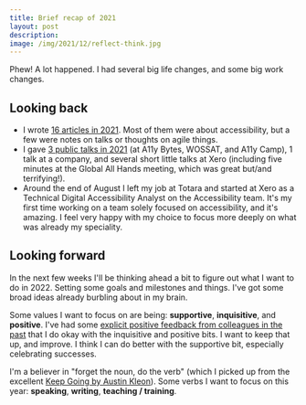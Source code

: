 ```yaml
---
title: Brief recap of 2021
layout: post
description:
image: /img/2021/12/reflect-think.jpg
---
```


Phew! A lot happened. I had several big life changes, and some big work changes.

## Looking back

- I wrote [16 articles in 2021](/archive/#2021). Most of them were about accessibility, but a few were notes on talks or thoughts on agile things.
- I gave [3 public talks in 2021](/community/#2021) (at A11y Bytes, WOSSAT, and A11y Camp), 1 talk at a company, and several short little talks at Xero (including five minutes at the Global All Hands meeting, which was great but/and terrifying!).
- Around the end of August I left my job at Totara and started at Xero as a Technical Digital Accessibility Analyst on the Accessibility team. It's my first time working on a team solely focused on accessibility, and it's amazing. I feel very happy with my choice to focus more deeply on what was already my speciality.

## Looking forward

In the next few weeks I'll be thinking ahead a bit to figure out what I want to do in 2022. Setting some goals and milestones and things. I've got some broad ideas already burbling about in my brain.

Some values I want to focus on are being: **supportive**, **inquisitive**, and **positive**. I've had some [explicit positive feedback from colleagues in the past](/2021/03/25/retrospectives-and-strategic-pessimism/) that I do okay with the inquisitive and positive bits. I want to keep that up, and improve. I think I can do better with the supportive bit, especially celebrating successes.

I'm a believer in "forget the noun, do the verb" (which I picked up from the excellent [Keep Going by Austin Kleon](https://austinkleon.com/keepgoing/)). Some verbs I want to focus on this year: **speaking**, **writing**, **teaching / training**.
